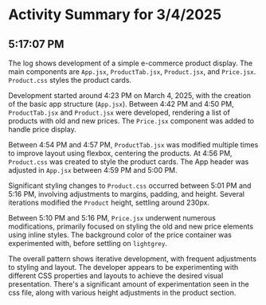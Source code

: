 # Activity Summary for 3/4/2025

## 5:17:07 PM
The log shows development of a simple e-commerce product display.  The main components are `App.jsx`, `ProductTab.jsx`, `Product.jsx`, and `Price.jsx`.  `Product.css` styles the product cards.

Development started around 4:23 PM on March 4, 2025, with the creation of the basic app structure (`App.jsx`). Between 4:42 PM and 4:50 PM,  `ProductTab.jsx` and `Product.jsx` were developed, rendering a list of products with old and new prices.  The `Price.jsx` component was added to handle price display.

Between 4:54 PM and 4:57 PM, `ProductTab.jsx` was modified multiple times to improve layout using flexbox, centering the products.  At 4:56 PM,  `Product.css` was created to style the product cards.  The App header was adjusted in `App.jsx` between 4:59 PM and 5:00 PM.

Significant styling changes to `Product.css` occurred between 5:01 PM and 5:16 PM, involving adjustments to margins, padding, and height. Several iterations modified the `Product` height, settling around 230px.

Between 5:10 PM and 5:16 PM, `Price.jsx` underwent numerous modifications, primarily focused on styling the old and new price elements using inline styles. The background color of the price container was experimented with, before settling on `lightgrey`.

The overall pattern shows iterative development, with frequent adjustments to styling and layout. The developer appears to be experimenting with different CSS properties and layouts to achieve the desired visual presentation. There's a significant amount of experimentation seen in the css file, along with various height adjustments in the product section.
